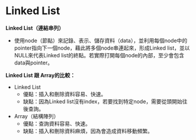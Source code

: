 # Linked List
**Linked List（連結串列）**  
* 使用node（節點）來記錄、表示、儲存資料（data），並利用每個node中的pointer指向下一個node，藉此將多個node串連起來，形成Linked list，並以NULL來代表Linked list的終點。若實際打開每個node的內部，至少會包含data與pointer。  

**Linked List 跟 Array的比較：**  
* Linked List  
    * 優點：插入和刪除資料容易、快速。  
    * 缺點：因為Linked list沒有index，若要找到特定node，需要從頭開始往後查詢。  
* Array（結構陣列）  
    * 優點：查詢資料容易、快速。  
    * 缺點：插入和刪除資料麻煩，因為會造成資料移動頻繁。
